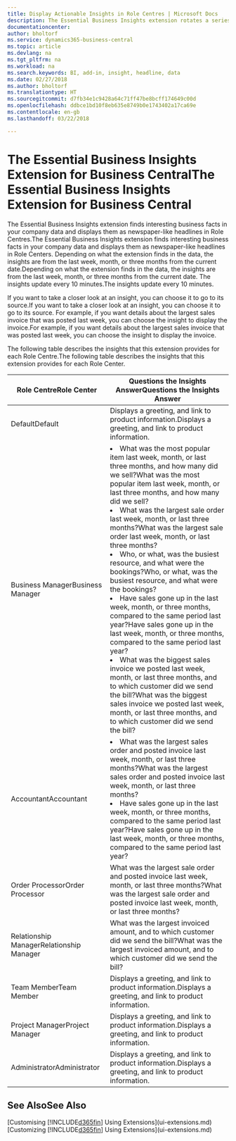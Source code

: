 ```yaml
---
title: Display Actionable Insights in Role Centres | Microsoft Docs
description: The Essential Business Insights extension rotates a series of business insights on Role Centres.
documentationcenter: 
author: bholtorf
ms.service: dynamics365-business-central
ms.topic: article
ms.devlang: na
ms.tgt_pltfrm: na
ms.workload: na
ms.search.keywords: BI, add-in, insight, headline, data
ms.date: 02/27/2018
ms.author: bholtorf
ms.translationtype: HT
ms.sourcegitcommit: d7fb34e1c9428a64c71ff47be8bcff174649c00d
ms.openlocfilehash: ddbce1bd10f8eb635e8749b0e1743402a17ca69e
ms.contentlocale: en-gb
ms.lasthandoff: 03/22/2018

---
```


# <a name="the-essential-business-insights-extension-for-business-central"></a><span data-ttu-id="2ce57-103">The Essential Business Insights Extension for Business Central</span><span class="sxs-lookup"><span data-stu-id="2ce57-103">The Essential Business Insights Extension for Business Central</span></span>
<span data-ttu-id="2ce57-104">The Essential Business Insights extension finds interesting business facts in your company data and displays them as newspaper-like headlines in Role Centres.</span><span class="sxs-lookup"><span data-stu-id="2ce57-104">The Essential Business Insights extension finds interesting business facts in your company data and displays them as newspaper-like headlines in Role Centers.</span></span> <span data-ttu-id="2ce57-105">Depending on what the extension finds in the data, the insights are from the last week, month, or three months from the current date.</span><span class="sxs-lookup"><span data-stu-id="2ce57-105">Depending on what the extension finds in the data, the insights are from the last week, month, or three months from the current date.</span></span> <span data-ttu-id="2ce57-106">The insights update every 10 minutes.</span><span class="sxs-lookup"><span data-stu-id="2ce57-106">The insights update every 10 minutes.</span></span>  

<span data-ttu-id="2ce57-107">If you want to take a closer look at an insight, you can choose it to go to its source.</span><span class="sxs-lookup"><span data-stu-id="2ce57-107">If you want to take a closer look at an insight, you can choose it to go to its source.</span></span> <span data-ttu-id="2ce57-108">For example, if you want details about the largest sales invoice that was posted last week, you can choose the insight to display the invoice.</span><span class="sxs-lookup"><span data-stu-id="2ce57-108">For example, if you want details about the largest sales invoice that was posted last week, you can choose the insight to display the invoice.</span></span>

<span data-ttu-id="2ce57-109">The following table describes the insights that this extension provides for each Role Centre.</span><span class="sxs-lookup"><span data-stu-id="2ce57-109">The following table describes the insights that this extension provides for each Role Center.</span></span>

|<span data-ttu-id="2ce57-110">Role Centre</span><span class="sxs-lookup"><span data-stu-id="2ce57-110">Role Center</span></span>|<span data-ttu-id="2ce57-111">Questions the Insights Answer</span><span class="sxs-lookup"><span data-stu-id="2ce57-111">Questions the Insights Answer</span></span>|
|----|-----|
|<span data-ttu-id="2ce57-112">Default</span><span class="sxs-lookup"><span data-stu-id="2ce57-112">Default</span></span>|<span data-ttu-id="2ce57-113">Displays a greeting, and link to product information.</span><span class="sxs-lookup"><span data-stu-id="2ce57-113">Displays a greeting, and link to product information.</span></span>|
|<span data-ttu-id="2ce57-114">Business Manager</span><span class="sxs-lookup"><span data-stu-id="2ce57-114">Business Manager</span></span>|<li> <span data-ttu-id="2ce57-115">What was the most popular item last week, month, or last three months, and how many did we sell?</span><span class="sxs-lookup"><span data-stu-id="2ce57-115">What was the most popular item last week, month, or last three months, and how many did we sell?</span></span><br><li> <span data-ttu-id="2ce57-116">What was the largest sale order last week, month, or last three months?</span><span class="sxs-lookup"><span data-stu-id="2ce57-116">What was the largest sale order last week, month, or last three months?</span></span><br><li> <span data-ttu-id="2ce57-117">Who, or what, was the busiest resource, and what were the bookings?</span><span class="sxs-lookup"><span data-stu-id="2ce57-117">Who, or what, was the busiest resource, and what were the bookings?</span></span><br><li> <span data-ttu-id="2ce57-118">Have sales gone up in the last week, month, or three months, compared to the same period last year?</span><span class="sxs-lookup"><span data-stu-id="2ce57-118">Have sales gone up in the last week, month, or three months, compared to the same period last year?</span></span><br><li> <span data-ttu-id="2ce57-119">What was the biggest sales invoice we posted last week, month, or last three months, and to which customer did we send the bill?</span><span class="sxs-lookup"><span data-stu-id="2ce57-119">What was the biggest sales invoice we posted last week, month, or last three months, and to which customer did we send the bill?</span></span></li> |
|<span data-ttu-id="2ce57-120">Accountant</span><span class="sxs-lookup"><span data-stu-id="2ce57-120">Accountant</span></span>|<li> <span data-ttu-id="2ce57-121">What was the largest sales order and posted invoice last week, month, or last three months?</span><span class="sxs-lookup"><span data-stu-id="2ce57-121">What was the largest sales order and posted invoice last week, month, or last three months?</span></span><br><li> <span data-ttu-id="2ce57-122">Have sales gone up in the last week, month, or three months, compared to the same period last year?</span><span class="sxs-lookup"><span data-stu-id="2ce57-122">Have sales gone up in the last week, month, or three months, compared to the same period last year?</span></span> |
|<span data-ttu-id="2ce57-123">Order Processor</span><span class="sxs-lookup"><span data-stu-id="2ce57-123">Order Processor</span></span>| <span data-ttu-id="2ce57-124">What was the largest sale order and posted invoice last week, month, or last three months?</span><span class="sxs-lookup"><span data-stu-id="2ce57-124">What was the largest sale order and posted invoice last week, month, or last three months?</span></span>|
|<span data-ttu-id="2ce57-125">Relationship Manager</span><span class="sxs-lookup"><span data-stu-id="2ce57-125">Relationship Manager</span></span>| <span data-ttu-id="2ce57-126">What was the largest invoiced amount, and to which customer did we send the bill?</span><span class="sxs-lookup"><span data-stu-id="2ce57-126">What was the largest invoiced amount, and to which customer did we send the bill?</span></span>|
|<span data-ttu-id="2ce57-127">Team Member</span><span class="sxs-lookup"><span data-stu-id="2ce57-127">Team Member</span></span>| <span data-ttu-id="2ce57-128">Displays a greeting, and link to product information.</span><span class="sxs-lookup"><span data-stu-id="2ce57-128">Displays a greeting, and link to product information.</span></span>|
|<span data-ttu-id="2ce57-129">Project Manager</span><span class="sxs-lookup"><span data-stu-id="2ce57-129">Project Manager</span></span>| <span data-ttu-id="2ce57-130">Displays a greeting, and link to product information.</span><span class="sxs-lookup"><span data-stu-id="2ce57-130">Displays a greeting, and link to product information.</span></span>|
|<span data-ttu-id="2ce57-131">Administrator</span><span class="sxs-lookup"><span data-stu-id="2ce57-131">Administrator</span></span>| <span data-ttu-id="2ce57-132">Displays a greeting, and link to product information.</span><span class="sxs-lookup"><span data-stu-id="2ce57-132">Displays a greeting, and link to product information.</span></span>|

## <a name="see-also"></a><span data-ttu-id="2ce57-133">See Also</span><span class="sxs-lookup"><span data-stu-id="2ce57-133">See Also</span></span>
<span data-ttu-id="2ce57-134">[Customising [!INCLUDE[d365fin](includes/d365fin_md.md)] Using Extensions](ui-extensions.md)</span><span class="sxs-lookup"><span data-stu-id="2ce57-134">[Customizing [!INCLUDE[d365fin](includes/d365fin_md.md)] Using Extensions](ui-extensions.md)</span></span>
